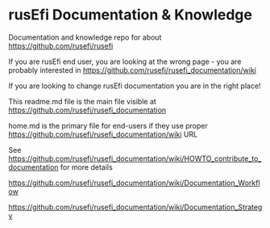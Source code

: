 # rusEfi Documentation & Knowledge

Documentation and knowledge repo for about https://github.com/rusefi/rusefi

If you are rusEfi end user, you are looking at the wrong page - you are probably interested in
https://github.com/rusefi/rusefi_documentation/wiki 



If you are looking to change rusEfi documentation you are in the right place! 

This readme.md file is the main file visible at https://github.com/rusefi/rusefi_documentation

home.md is the primary file for end-users if they use proper https://github.com/rusefi/rusefi_documentation/wiki URL

See https://github.com/rusefi/rusefi_documentation/wiki/HOWTO_contribute_to_documentation for more details

https://github.com/rusefi/rusefi_documentation/wiki/Documentation_Workflow

https://github.com/rusefi/rusefi_documentation/wiki/Documentation_Strategy
